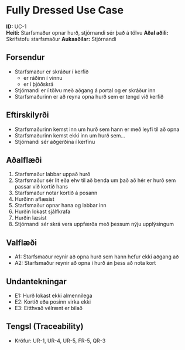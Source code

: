 # Fully Dressed Use Case

**ID:** UC-1  
**Heiti:** Starfsmaður opnar hurð, stjórnandi sér það á tölvu
**Aðal aðili:** Skrifstofu starfsmaður
**Aukaaðilar:** Stjórnandi

## Forsendur
- Starfsmaður er skráður í kerfið
	- er ráðinn í vinnu
	- er í þjóðskrá
- Stjórnandi er í tölvu með aðgang á portal og er skráður inn
- Starfsmaðurinn er að reyna opna hurð sem er tengd við kerfið

## Eftirskilyrði
- Starfsmaðurinn kemst inn um hurð sem hann er með leyfi til að opna
- Starfsmaðurinn kemst ekki inn um hurð sem...
- Stjórnandi sér aðgerðina í kerfinu

## Aðalflæði
1. Starfsmaður labbar uppað hurð
2. Starfsmaður sér lit eða ehv til að benda um það að hér er hurð sem passar við kortið hans
3. Starfsmaður notar kortið á posann
4. Hurðinn aflæsist
5. Starfsmaður opnar hana og labbar inn
6. Hurðin lokast sjálfkrafa
7. Hurðin læsist
8. Stjórnandi sér skrá vera uppfærða með þessum nýju upplýsingum

## Valflæði
- A1: Starfsmaður reynir að opna hurð sem hann hefur ekki aðgang að
- A2: Starfsmaður reynir að opna í hurð án þess að nota kort

## Undantekningar
- E1: Hurð lokast ekki almennilega
- E2: Kortið eða posinn virka ekki
- E3: Eitthvað vélrænt er bilað

## Tengsl (Traceability)
- Kröfur: UR-1, UR-4, UR-5, FR-5, QR-3
